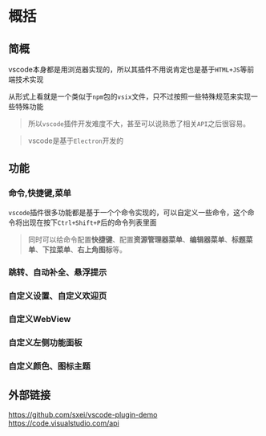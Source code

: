 # 概括

## 简概

vscode本身都是用浏览器实现的，所以其插件不用说肯定也是基于`HTML+JS`等前端技术实现

从形式上看就是一个类似于`npm`包的`vsix`文件，只不过按照一些特殊规范来实现一些特殊功能

> 所以`vscode`插件开发难度不大，甚至可以说熟悉了相关`API`之后很容易。

> vscode是基于`Electron`开发的

## 功能

### 命令,快捷键,菜单

`vscode`插件很多功能都是基于一个个命令实现的，可以自定义一些命令，这个命令将出现在按下`Ctrl+Shift+P`后的命令列表里面

> 同时可以给命令配置**快捷键**、配置**资源管理器菜单**、**编辑器菜单**、**标题菜单**、**下拉菜单**、**右上角图标**等。

### 跳转、自动补全、悬浮提示

### 自定义设置、自定义欢迎页

### 自定义WebView

### 自定义左侧功能面板

### 自定义颜色、图标主题

## 外部链接

<https://github.com/sxei/vscode-plugin-demo>
<https://code.visualstudio.com/api>